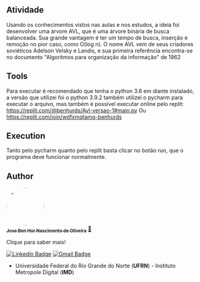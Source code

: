 ## Atividade
Usando os conhecimentos vistos nas aulas e nos estudos, a ideia foi desenvolver uma árvore AVL, que é uma árvore binária de busca balanceada. Sua grande vantagem é ter um tempo de busca, inserção e remoção no pior caso, como O(log n). O nome AVL vem de seus criadores soviéticos Adelson Velsky e Landis, e sua primeira referência encontra-se no documento "Algoritmos para organização da informação" de 1962

## Tools
Para executar é recomendado que tenha o python 3.6 em diante instalado, a versão que utilizei foi o python 3.9.2
também utilizei o pycharm para executar o arquivo, mas também é possível executar online pelo replit:
https://replit.com/@benhurds/Avl-versao-1#main.py
Ou
https://replit.com/join/wdfxmqtamq-benhurds

## Execution
Tanto pelo pycharm quanto pelo replit basta clicar no botão run, que o programa deve funcionar normalmente.
## Author

<a href="https://github.com/Benhurds12">
 <img style="border-radius: 50%;" src="https://avatars.githubusercontent.com/u/90663589?v=4" width="100px;" alt=""/>
 <br />
 <sub><b>Jose Ben Hur Nascimento de Oliveira</b></sub></a> <a href="https://github.com/Benhurds12" title="Foguete não tem ré">🚀</a>
 
Clique para saber mais!

[![Linkedin Badge](https://img.shields.io/badge/-Benhur-blue?style=flat-square&logo=Linkedin&logoColor=white&link=https://www.linkedin.com/in/josé-ben-hur-nascimento-de-oliveira-385bb8238/)](https://www.linkedin.com/in/josé-ben-hur-nascimento-de-oliveira-385bb8238/) 
[![Gmail Badge](https://img.shields.io/badge/-benhurdsufrn@gmail.com-c14438?style=flat-square&logo=Gmail&logoColor=white&link=mailto:benhurdsufrn@gmail.com)](mailto:benhurdsufrn@gmail.com)
* Universidade Federal do Rio Grande do Norte (**UFRN**) - Instituto Metropole Digital (**IMD**)

